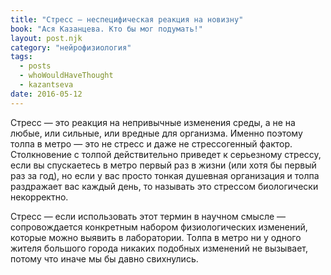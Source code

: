 ```yaml
---
title: "Стресс – неспецифическая реакция на новизну"
book: "Ася Казанцева. Кто бы мог подумать!"
layout: post.njk
category: "нейрофизиология"
tags:
  - posts
  - whoWouldHaveThought
  - kazantseva
date: 2016-05-12
---
```


Стресс — это реакция на непривычные изменения среды, а не на любые, или сильные, или вредные для организма. Именно поэтому толпа в метро — это не стресс и даже не стрессогенный фактор. Столкновение с толпой действительно приведет к серьезному стрессу, если вы спускаетесь в метро первый раз в жизни (или хотя бы первый раз за год), но если у вас просто тонкая душевная организация и толпа раздражает вас каждый день, то называть это стрессом биологически некорректно.

Стресс — если использовать этот термин в научном смысле — сопровождается конкретным набором физиологических изменений, которые можно выявить в лаборатории. Толпа в метро ни у одного жителя большого города никаких подобных изменений не вызывает, потому что иначе мы бы давно свихнулись.
